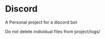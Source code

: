 # Discord
A Personal project for a discord bot




Do not delete individual files from project/logs/
